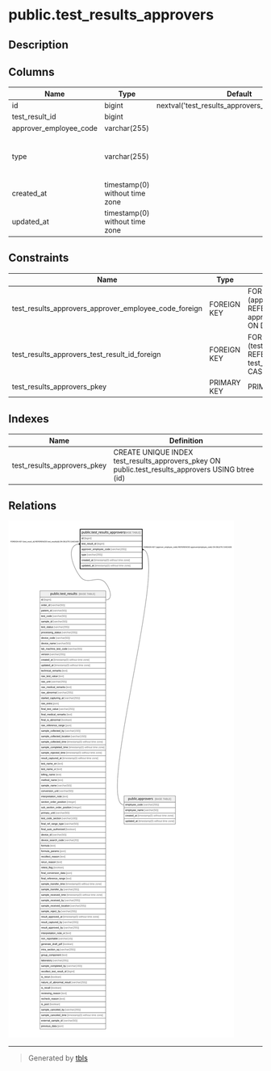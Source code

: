 # public.test_results_approvers

## Description

## Columns

| Name | Type | Default | Nullable | Children | Parents | Comment |
| ---- | ---- | ------- | -------- | -------- | ------- | ------- |
| id | bigint | nextval('test_results_approvers_id_seq'::regclass) | false |  |  |  |
| test_result_id | bigint |  | false |  | [public.test_results](public.test_results.md) |  |
| approver_employee_code | varchar(255) |  | false |  | [public.approvers](public.approvers.md) |  |
| type | varchar(255) |  | false |  |  | Approver type: doctor, techlab, etc. |
| created_at | timestamp(0) without time zone |  | true |  |  |  |
| updated_at | timestamp(0) without time zone |  | true |  |  |  |

## Constraints

| Name | Type | Definition |
| ---- | ---- | ---------- |
| test_results_approvers_approver_employee_code_foreign | FOREIGN KEY | FOREIGN KEY (approver_employee_code) REFERENCES approvers(employee_code) ON DELETE CASCADE |
| test_results_approvers_test_result_id_foreign | FOREIGN KEY | FOREIGN KEY (test_result_id) REFERENCES test_results(id) ON DELETE CASCADE |
| test_results_approvers_pkey | PRIMARY KEY | PRIMARY KEY (id) |

## Indexes

| Name | Definition |
| ---- | ---------- |
| test_results_approvers_pkey | CREATE UNIQUE INDEX test_results_approvers_pkey ON public.test_results_approvers USING btree (id) |

## Relations

![er](public.test_results_approvers.svg)

---

> Generated by [tbls](https://github.com/k1LoW/tbls)

